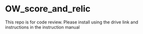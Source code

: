 # OW_score_and_relic
This repo is for code review. Please install using the drive link and instructions in the instruction manual
